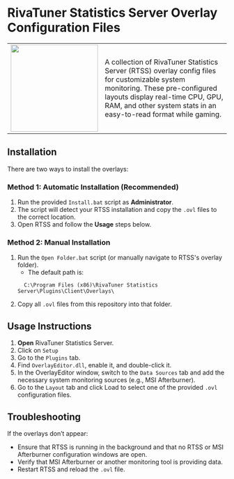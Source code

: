 # RivaTuner Statistics Server Overlay Configuration Files

<table>
  <tr>
    <td><img src="https://imgur.com/Ra8bakI.png" width="200"></td>
    <td align="left">A collection of RivaTuner Statistics Server (RTSS) overlay config files for customizable system monitoring. These pre-configured layouts display real-time CPU, GPU, RAM, and other system stats in an easy-to-read format while gaming.</td>
  </tr>
</table>


## Installation

There are two ways to install the overlays:

### Method 1: Automatic Installation (Recommended)

1. Run the provided `Install.bat` script as **Administrator**.
2. The script will detect your RTSS installation and copy the `.ovl` files to the correct location.
3. Open RTSS and follow the **Usage** steps below.

### Method 2: Manual Installation

1. Run the `Open Folder.bat` script (or manually navigate to RTSS's overlay folder).
    - The default path is:
   ```
     C:\Program Files (x86)\RivaTuner Statistics Server\Plugins\Client\Overlays\
     ```
2. Copy all `.ovl` files from this repository into that folder.

## Usage Instructions

1. **Open** RivaTuner Statistics Server.
2. Click on `Setup`
3. Go to the `Plugins` tab.
4. Find `OverlayEditor.dll`, enable it, and double-click it.
5. In the OverlayEditor window, switch to the `Data Sources` tab and add the necessary system monitoring sources
   (e.g., MSI Afterburner).
6. Go to the `Layout` tab and click Load to select one of the provided `.ovl` configuration files.

## Troubleshooting

If the overlays don’t appear:

- Ensure that RTSS is running in the background and that no RTSS or MSI Afterburner configuration windows are open.
- Verify that MSI Afterburner or another monitoring tool is providing data.
- Restart RTSS and reload the `.ovl` file.
